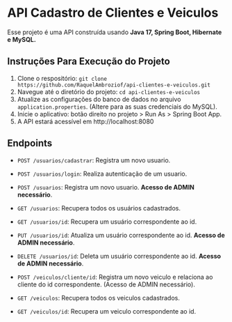 # API Cadastro de Clientes e Veiculos

Esse projeto é uma API construída usando **Java 17, Spring Boot, Hibernate e MySQL.**

## Instruções Para Execução do Projeto

1. Clone o respositório: `git clone https://github.com/RaquelAmbroziof/api-clientes-e-veiculos.git`
2. Navegue até o diretório do projeto: `cd api-clientes-e-veiculos`
3. Atualize as configurações do banco de dados no arquivo `application.properties`. (Altere para as suas credenciais do MySQL).
4. Inicie o aplicativo: botão direito no projeto > Run As > Spring Boot App.
5. A API estará acessível em http://localhost:8080

## Endpoints

- `POST /usuarios/cadastrar`: Registra um novo usuario.
- `POST /usuarios/login`: Realiza autenticação de um usuario. 
- `POST /usuarios`: Registra um novo usuario. **Acesso de ADMIN necessário**.
- `GET /usuarios`: Recupera todos os usuários cadastrados.
- `GET /usuarios/id`: Recupera um usuário correspondente ao id.
- `PUT /usuarios/id`: Atualiza um usuário correspondente ao id. **Acesso de ADMIN necessário**.
- `DELETE /usuarios/id`: Deleta um usuário correspondente ao id. **Acesso de ADMIN necessário**.

- `POST /veiculos/cliente/id`: Registra um novo veiculo e relaciona ao cliente do id correspondente. (Acesso de ADMIN necessário).
- `GET /veiculos`: Recupera todos os veiculos cadastrados.
- `GET /veiculos/id`: Recupera um veiculo correspondente ao id.

